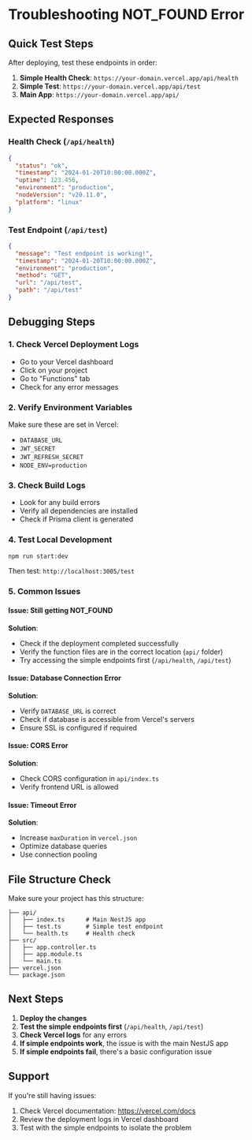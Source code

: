 # Troubleshooting NOT_FOUND Error

## Quick Test Steps

After deploying, test these endpoints in order:

1. **Simple Health Check**: `https://your-domain.vercel.app/api/health`
2. **Simple Test**: `https://your-domain.vercel.app/api/test`
3. **Main App**: `https://your-domain.vercel.app/api/`

## Expected Responses

### Health Check (`/api/health`)
```json
{
  "status": "ok",
  "timestamp": "2024-01-20T10:00:00.000Z",
  "uptime": 123.456,
  "environment": "production",
  "nodeVersion": "v20.11.0",
  "platform": "linux"
}
```

### Test Endpoint (`/api/test`)
```json
{
  "message": "Test endpoint is working!",
  "timestamp": "2024-01-20T10:00:00.000Z",
  "environment": "production",
  "method": "GET",
  "url": "/api/test",
  "path": "/api/test"
}
```

## Debugging Steps

### 1. Check Vercel Deployment Logs
- Go to your Vercel dashboard
- Click on your project
- Go to "Functions" tab
- Check for any error messages

### 2. Verify Environment Variables
Make sure these are set in Vercel:
- `DATABASE_URL`
- `JWT_SECRET`
- `JWT_REFRESH_SECRET`
- `NODE_ENV=production`

### 3. Check Build Logs
- Look for any build errors
- Verify all dependencies are installed
- Check if Prisma client is generated

### 4. Test Local Development
```bash
npm run start:dev
```
Then test: `http://localhost:3005/test`

### 5. Common Issues

#### Issue: Still getting NOT_FOUND
**Solution**: 
- Check if the deployment completed successfully
- Verify the function files are in the correct location (`api/` folder)
- Try accessing the simple endpoints first (`/api/health`, `/api/test`)

#### Issue: Database Connection Error
**Solution**:
- Verify `DATABASE_URL` is correct
- Check if database is accessible from Vercel's servers
- Ensure SSL is configured if required

#### Issue: CORS Error
**Solution**:
- Check CORS configuration in `api/index.ts`
- Verify frontend URL is allowed

#### Issue: Timeout Error
**Solution**:
- Increase `maxDuration` in `vercel.json`
- Optimize database queries
- Use connection pooling

## File Structure Check

Make sure your project has this structure:
```
├── api/
│   ├── index.ts      # Main NestJS app
│   ├── test.ts       # Simple test endpoint
│   └── health.ts     # Health check
├── src/
│   ├── app.controller.ts
│   ├── app.module.ts
│   └── main.ts
├── vercel.json
└── package.json
```

## Next Steps

1. **Deploy the changes**
2. **Test the simple endpoints first** (`/api/health`, `/api/test`)
3. **Check Vercel logs** for any errors
4. **If simple endpoints work**, the issue is with the main NestJS app
5. **If simple endpoints fail**, there's a basic configuration issue

## Support

If you're still having issues:
1. Check Vercel documentation: https://vercel.com/docs
2. Review the deployment logs in Vercel dashboard
3. Test with the simple endpoints to isolate the problem
